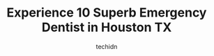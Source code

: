 ---
layout: ampstory
image: https://i0.wp.com/www.depkes.org/wp-content/uploads/2023/06/emergency-dentist-0-in-houston-tx-1685759339.jpeg?resize=640,853
author: techidn
featured: false
description: Discover the impressive array of Emergency Dentist options in Houston TX, where you can find 10 of the largest Emergency Dentist establishments in the area. From renowned classics to hidden 
title: Experience 10 Superb Emergency Dentist in Houston TX
cover:
   title: Experience 10 Superb Emergency Dentist in Houston TX
   subtitle: Rickpate
   background: https://www.depkes.org/wp-content/uploads/2023/06/emergency-dentist-0-in-houston-tx-1685759339.jpeg

pages: 
 - layout: thirds
   top: <h1>#1 Emergency Dental Care USA</h1>
   bottom: "<p>My experience from beginning to end was amazing. The customer service I received here was the best from any other dental office Ive ever been to. You can tell the genu</p>"
   background: https://www.depkes.org/wp-content/uploads/2023/06/emergency-dentist-1-in-houston-tx-1685759340.jpeg
   backgroundblur: true
 - layout: thirds
   top: <h1>#2 Emergency Dental Care USA</h1>
   bottom: "<p>Best dental experience Ive ever had. Staff was super friendly. Dentist was great. Had an extraction and felt no pain. None at all.  Not cheap but thats their niche. The</p>"
   background: https://www.depkes.org/wp-content/uploads/2023/06/emergency-dentist-2-in-houston-tx-1685759340.jpeg
   cta:
      link: https://www.depkes.org/blog/experience-10-superb-emergency-dentist-in-houston-tx/
      text: Experience 10 Superb Emergency Dentist in Houston TX
 - layout: thirds
   top: <h1>#3 Emergency Dental Care USA</h1>
   bottom: "<p>13247 East Fwy, Houston, TX 77015, United States</p>"
   background: https://www.depkes.org/wp-content/uploads/2023/06/emergency-dentist-3-in-houston-tx-1685759341.jpeg
   cta:
      link: https://www.depkes.org/blog/experience-10-superb-emergency-dentist-in-houston-tx/
      text: Experience 10 Superb Emergency Dentist in Houston TX
 - layout: thirds
   top: <h1>#4 Espili Dental | Emergency Dentist</h1>
   bottom: "<p>8012 Howard Dr, Houston, TX 77017, United States</p>"
   background: https://images.unsplash.com/photo-1534312527009-56c7016453e6?ixlib=rb-4.0.3&ixid=MnwxMjA3fDB8MHxwaG90by1wYWdlfHx8fGVufDB8fHx8&auto=format&fit=crop&w=640&h=853&q=80
   cta:
      link: https://www.depkes.org/blog/experience-10-superb-emergency-dentist-in-houston-tx/
      text: Experience 10 Superb Emergency Dentist in Houston TX
 - layout: thirds
   top: <h1>#5 Emergency Dental Center</h1>
   bottom: "<p>4151 Southwest Fwy #130, Houston, TX 77027, United States</p>"
   background: https://images.unsplash.com/photo-1618556658017-fd9c732d1360?ixlib=rb-4.0.3&ixid=MnwxMjA3fDB8MHxwaG90by1wYWdlfHx8fGVufDB8fHx8&auto=format&fit=crop&w=640&h=853&q=80
   cta:
      link: https://www.depkes.org/blog/experience-10-superb-emergency-dentist-in-houston-tx/
      text: Experience 10 Superb Emergency Dentist in Houston TX
 - layout: thirds
   top: <h1>#6 Emergency Dental Advantage</h1>
   bottom: "<p>2500a Yale St, Houston, TX 77008, United States</p>"
   background: https://images.unsplash.com/photo-1533998839656-76f5e4b2bccb?ixlib=rb-4.0.3&ixid=MnwxMjA3fDB8MHxwaG90by1wYWdlfHx8fGVufDB8fHx8&auto=format&fit=crop&w=640&h=853&q=80
   cta:
      link: https://www.depkes.org/blog/experience-10-superb-emergency-dentist-in-houston-tx/
      text: Experience 10 Superb Emergency Dentist in Houston TX
 - layout: thirds
   top: <h1>#7 Rapid Dental</h1>
   bottom: "<p>839 W 24th St, Houston, TX 77008, United States</p>"
   background: https://images.unsplash.com/photo-1509114397022-ed747cca3f65?ixlib=rb-4.0.3&ixid=MnwxMjA3fDB8MHxwaG90by1wYWdlfHx8fGVufDB8fHx8&auto=format&fit=crop&w=640&h=853&q=80
   cta:
      link: https://www.depkes.org/blog/experience-10-superb-emergency-dentist-in-houston-tx/
      text: Experience 10 Superb Emergency Dentist in Houston TX
 - layout: thirds
   middle: Continue reading...
   background: https://images.unsplash.com/photo-1549241520-425e3dfc01cb?ixlib=rb-4.0.3&ixid=MnwxMjA3fDB8MHxwaG90by1wYWdlfHx8fGVufDB8fHx8&auto=format&fit=crop&w=640&h=853&q=80
   cta:
      link: https://www.depkes.org/blog/experience-10-superb-emergency-dentist-in-houston-tx/
      text: Experience 10 Superb Emergency Dentist in Houston TX
      
---